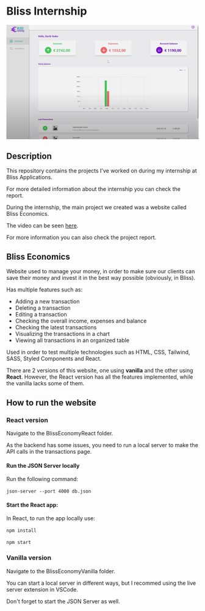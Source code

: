 # Bliss Internship

![Website Img](img/main.png)

## Description

This repository contains the projects I've worked on during my internship at Bliss Applications. 

For more detailed information about the internship you can check the report.

During the internship, the main project we created was a website called Bliss Economics.

The video can be seen [here](https://www.youtube.com/watch?v=Fn85qb8v02U&ab_channel=Jo%C3%A3oAlves).

For more information you can also check the project report.

## Bliss Economics

Website used to manage your money, in order to make sure our clients can save their money and invest it in the best way possible (obviously, in Bliss).

Has multiple features such as:
- Adding a new transaction
- Deleting a transaction
- Editing a transaction
- Checking the overall income, expenses and balance
- Checking the latest transactions
- Visualizing the transactions in a chart
- Viewing all transactions in an organized table


Used in order to test multiple technologies such as HTML, CSS, Tailwind, SASS, Styled Components and React.

There are 2 versions of this website, one using **vanilla** and the other using **React**. However, the React version has all the features implemented, while the vanilla lacks some of them.

## How to run the website

### React version

Navigate to the BlissEconomyReact folder.

As the backend has some issues, you need to run a local server to make the API calls in the transactions page.

#### Run the JSON Server locally

Run the following command:

`json-server --port 4000 db.json`

#### Start the React app:

In React, to run the app locally use:

`npm install` 

`npm start`


### Vanilla version

Navigate to the BlissEconomyVanilla folder.

You can start a local server in different ways, but I recommed using the live server extension in VSCode.

Don't forget to start the JSON Server as well.
